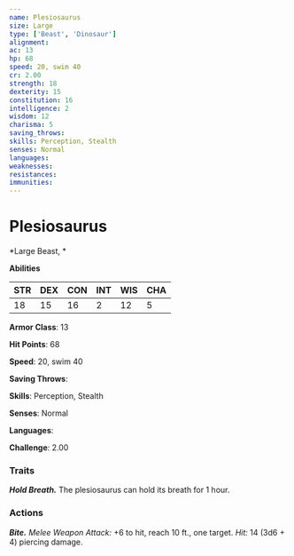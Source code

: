 ```yaml
---
name: Plesiosaurus
size: Large
type: ['Beast', 'Dinosaur']
alignment: 
ac: 13
hp: 68
speed: 20, swim 40
cr: 2.00
strength: 18
dexterity: 15
constitution: 16
intelligence: 2
wisdom: 12
charisma: 5
saving_throws: 
skills: Perception, Stealth
senses: Normal
languages: 
weaknesses:
resistances:
immunities:
---
```


# Plesiosaurus

*Large Beast, *

**Abilities**

| STR | DEX | CON | INT | WIS | CHA |
| --- | --- | --- | --- | --- | --- |
| 18 | 15 | 16 | 2 | 12 | 5 |

**Armor Class**: 13

**Hit Points**: 68

**Speed**: 20, swim 40

**Saving Throws**: 

**Skills**: Perception, Stealth

**Senses**: Normal

**Languages**: 

**Challenge**: 2.00


### Traits
***Hold Breath.*** The plesiosaurus can hold its breath for 1 hour.

### Actions
***Bite.*** *Melee Weapon Attack:* +6 to hit, reach 10 ft., one target. *Hit:* 14 (3d6 + 4) piercing damage.
